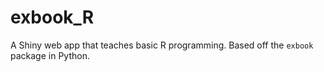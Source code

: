 # exbook_R
A Shiny web app that teaches basic R programming. Based off the `exbook` package in Python.
